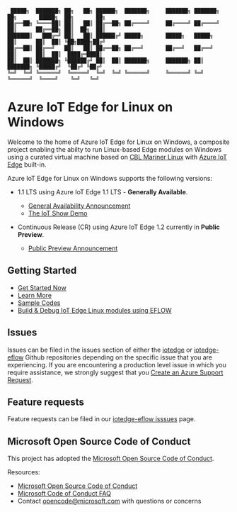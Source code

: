 
               
     █████╗  ███████╗ ██╗   ██╗ ██████╗  ███████╗     ███████╗ ███████╗ ██╗       █████╗  ██╗       ██╗
    ██╔══██╗ ╚════██║ ██║   ██║ ██╔══██╗ ██╔════╝     ██╔════╝ ██╔════╝ ██║      ██╔══██╗ ██║  ██╗  ██║
    ███████║   ███╔═╝ ██║   ██║ ██████╔╝ █████╗       █████╗   █████╗   ██║      ██║  ██║ ╚██╗████╗██╔╝
    ██╔══██║ ██╔══╝   ██║   ██║ ██╔══██╗ ██╔══╝       ██╔══╝   ██╔══╝   ██║      ██║  ██║  ████╔═████║
    ██║  ██║ ███████╗ ╚██████╔╝ ██║  ██║ ███████╗     ███████╗ ██║      ███████╗ ╚█████╔╝  ╚██╔╝ ╚██╔╝
    ╚═╝  ╚═╝ ╚══════╝  ╚═════╝  ╚═╝  ╚═╝ ╚══════╝     ╚══════╝ ╚═╝      ╚══════╝  ╚════╝    ╚═╝   ╚═╝

# Azure IoT Edge for Linux on Windows
Welcome to the home of Azure IoT Edge for Linux on Windows, a composite project enabling the abilty to run Linux-based Edge modules on Windows using a curated virtual machine based on [CBL Mariner Linux](https://github.com/microsoft/CBL-Mariner) with [Azure IoT Edge](https://github.com/Azure/iotedge) built-in.  


Azure IoT Edge for Linux on Windows supports the following versions:
- 1.1 LTS using Azure IoT Edge 1.1 LTS - **Generally Available**. 
  - [General Availability Announcement](https://aka.ms/AzEFLOW-blog)
  - [The IoT Show Demo](https://aka.ms/AzEFLOW-show)
  
- Continuous Release (CR) using Azure IoT Edge 1.2 currently in **Public Preview**. 
  - [Public Preview Announcement](https://azure.microsoft.com/en-us/updates/public-preview-azure-iot-edge-for-linux-on-windows-eflow-update/)

## Getting Started

- [Get Started Now](https://docs.microsoft.com/azure/iot-edge/how-to-install-iot-edge-on-windows)
- [Learn More](https://aka.ms/AzEflow-docs)
- [Sample Codes](./samples)
- [Build & Debug IoT Edge Linux modules using EFLOW](./debugging)

## Issues
Issues can be filed in the issues section of either the [iotedge](https://github.com/Azure/iotedge/issues) or [iotedge-eflow](https://github.com/Azure/iotedge-eflow/issues) Github repositories depending on the specific issue that you are experiencing.  If you are encountering a production level issue in which you require assistance, we strongly suggest that you [Create an Azure Support Request](https://docs.microsoft.com/en-us/azure/iot-fundamentals/iot-support-help?view=iotedge-2018-06#create-an-azure-support-request).

## Feature requests
Feature requests can be filed in our [iotedge-eflow isssues](https://github.com/Azure/iotedge-eflow/issues) page. 

## Microsoft Open Source Code of Conduct
This project has adopted the [Microsoft Open Source Code of Conduct](https://opensource.microsoft.com/codeofconduct/).

Resources:

- [Microsoft Open Source Code of Conduct](https://opensource.microsoft.com/codeofconduct/)
- [Microsoft Code of Conduct FAQ](https://opensource.microsoft.com/codeofconduct/faq/)
- Contact [opencode@microsoft.com](mailto:opencode@microsoft.com) with questions or concerns
